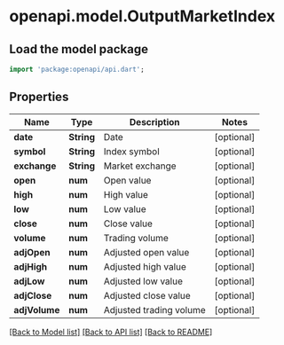 # openapi.model.OutputMarketIndex

## Load the model package
```dart
import 'package:openapi/api.dart';
```

## Properties
Name | Type | Description | Notes
------------ | ------------- | ------------- | -------------
**date** | **String** | Date | [optional] 
**symbol** | **String** | Index symbol | [optional] 
**exchange** | **String** | Market exchange | [optional] 
**open** | **num** | Open value | [optional] 
**high** | **num** | High value | [optional] 
**low** | **num** | Low value | [optional] 
**close** | **num** | Close value | [optional] 
**volume** | **num** | Trading volume | [optional] 
**adjOpen** | **num** | Adjusted open value | [optional] 
**adjHigh** | **num** | Adjusted high value | [optional] 
**adjLow** | **num** | Adjusted low value | [optional] 
**adjClose** | **num** | Adjusted close value | [optional] 
**adjVolume** | **num** | Adjusted trading volume | [optional] 

[[Back to Model list]](../README.md#documentation-for-models) [[Back to API list]](../README.md#documentation-for-api-endpoints) [[Back to README]](../README.md)


